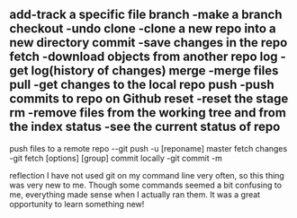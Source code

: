 add-track a specific file
branch -make a branch
checkout -undo
clone -clone a new repo into a new directory
commit -save changes in the repo
fetch -download objects from another repo
log -get log(history of changes)
merge -merge files
pull -get changes to the local repo
push -push commits to repo on Github
reset -reset the stage
rm -remove files from the working tree and from the index
status -see the current status of repo
--
push files to a remote repo --git push -u [reponame] master
fetch changes -git fetch [options] [group]
commit locally -git commit -m

reflection
I have not used git on my command line very often, so this thing was very new to me.
Though some commands seemed a bit confusing to me, everything made sense when I actually ran them.
It was a great opportunity to learn something new!
